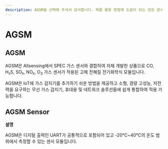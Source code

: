 ```yaml
---
description: AGSM을 선택해 주셔서 감사합니다. 제품 활용 방법에 도움이 되는 모든 문서를 제공합니다.
---
```


# AGSM

## AGSM

AGSM은 Allsensing에서 SPEC 가스 센서와 결합하여 자체 개발한 상품으로 CO, H₂S, SO₂, NO₂, O<sub>3</sub> 가스 센서가 적용된 고체 전해질 전기화학식 모듈입니다.

AGSM은 IoT에 가스 감지기를 추가하기 쉬운 방법을 제공하고 소형, 경량 고성능, 저전력을 요구하는 무선 가스 감지기, 휴대용 및 네트워크 솔루션들에 쉽게 통합하여 적용 가능합니다.

## AGSM Sensor

**설명**

AGSM은 디지털 출력인 UART가 공통적으로 포함되어 있고 -20℃\~40℃의 온도 범위에서 측정할 수 있는 센서 모듈입니다. 
